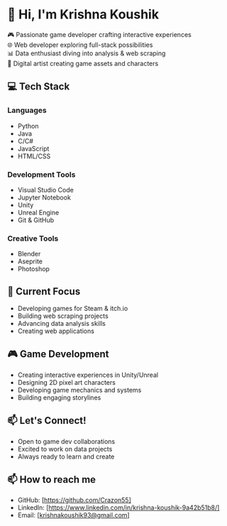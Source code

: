 # 👋 Hi, I'm Krishna Koushik

🎮 Passionate game developer crafting interactive experiences  
🌐 Web developer exploring full-stack possibilities  
📊 Data enthusiast diving into analysis & web scraping  
🎨 Digital artist creating game assets and characters

## 💻 Tech Stack
### Languages
- Python
- Java
- C/C#
- JavaScript
- HTML/CSS

### Development Tools
- Visual Studio Code
- Jupyter Notebook
- Unity
- Unreal Engine
- Git & GitHub

### Creative Tools
- Blender
- Aseprite
- Photoshop

## 🎯 Current Focus
- Developing games for Steam & itch.io
- Building web scraping projects
- Advancing data analysis skills
- Creating web applications

## 🎮 Game Development
- Creating interactive experiences in Unity/Unreal
- Designing 2D pixel art characters
- Developing game mechanics and systems
- Building engaging storylines

## 📫 Let's Connect!
- Open to game dev collaborations
- Excited to work on data projects
- Always ready to learn and create

## 📫 How to reach me
- GitHub: [https://github.com/Crazon55]
- LinkedIn: [https://www.linkedin.com/in/krishna-koushik-9a42b51b8/]
- Email: [krishnakoushik93@gmail.com]

